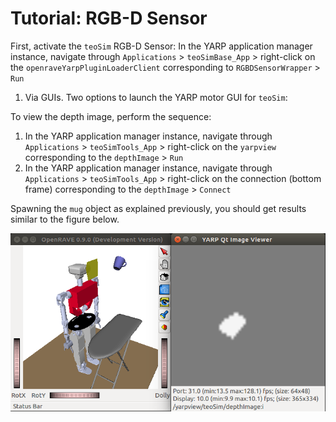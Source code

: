 # Tutorial: RGB-D Sensor

First, activate the `teoSim` RGB-D Sensor: In the YARP application manager instance, navigate through `Applications` > `teoSimBase_App` > right-click on the `openraveYarpPluginLoaderClient` corresponding to `RGBDSensorWrapper` > `Run`

1. Via GUIs. Two options to launch the YARP motor GUI for `teoSim`:

  To view the depth image, perform the sequence:
  1. In the YARP application manager instance, navigate through `Applications` > `teoSimTools_App` > right-click on the `yarpview` corresponding to the `depthImage` > `Run`
  2. In the YARP application manager instance, navigate through `Applications` > `teoSimTools_App` > right-click on the connection (bottom frame) corresponding to the `depthImage` > `Connect`

  Spawning the `mug` object as explained previously, you should get results similar to the figure below.

![teoSim-depth](../fig/teoSim-depth.png)
